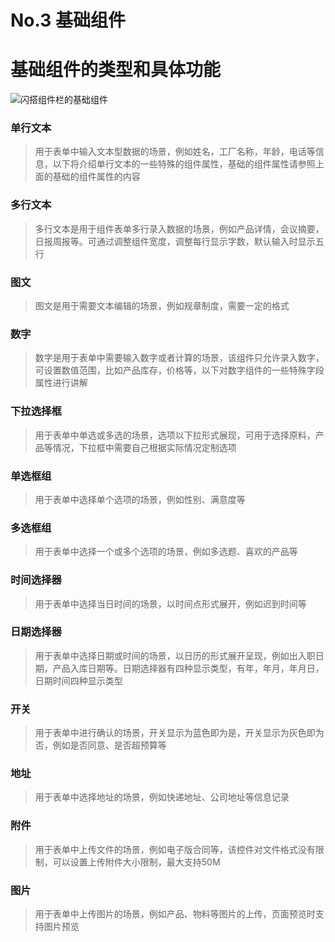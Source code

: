 # No.3 基础组件

# <H2Icon />基础组件的类型和具体功能

![闪搭组件栏的基础组件](https://nocode.cloudred.cn/help/_images/%E5%9F%BA%E7%A1%80%E7%BB%84%E4%BB%B6%E6%96%B0.png)

### <H2Icon />单行文本
> 用于表单中输入文本型数据的场景，例如姓名，工厂名称，年龄，电话等信息，以下将介绍单行文本的一些特殊的组件属性，基础的组件属性请参照上面的基础的组件属性的内容



### <H2Icon />多行文本
> 多行文本是用于组件表单多行录入数据的场景，例如产品详情，会议摘要，日报周报等。可通过调整组件宽度，调整每行显示字数，默认输入时显示五行

### <H2Icon />图文
> 图文是用于需要文本编辑的场景，例如规章制度，需要一定的格式

### <H2Icon />数字
> 数字是用于表单中需要输入数字或者计算的场景，该组件只允许录入数字，可设置数值范围，比如产品库存，价格等，以下对数字组件的一些特殊字段属性进行讲解

### <H2Icon />下拉选择框
> 用于表单中单选或多选的场景，选项以下拉形式展现，可用于选择原料，产品等情况，下拉框中需要自己根据实际情况定制选项

### <H2Icon />单选框组
> 用于表单中选择单个选项的场景，例如性别、满意度等

### <H2Icon />多选框组
> 用于表单中选择一个或多个选项的场景，例如多选题、喜欢的产品等

### <H2Icon />时间选择器
> 用于表单中选择当日时间的场景，以时间点形式展开，例如迟到时间等

### <H2Icon />日期选择器
> 用于表单中选择日期或时间的场景，以日历的形式展开呈现，例如出入职日期，产品入库日期等。日期选择器有四种显示类型，有年，年月，年月日，日期时间四种显示类型

### <H2Icon />开关
> 用于表单中进行确认的场景，开关显示为蓝色即为是，开关显示为灰色即为否，例如是否同意、是否超预算等

### <H2Icon />地址
> 用于表单中选择地址的场景，例如快递地址、公司地址等信息记录

### <H2Icon />附件
> 用于表单中上传文件的场景，例如电子版合同等，该控件对文件格式没有限制，可以设置上传附件大小限制，最大支持50M

### <H2Icon />图片
> 用于表单中上传图片的场景，例如产品、物料等图片的上传，页面预览时支持图片预览


















<style>

.center {
  text-align:center;
  display:flex;
  width: 100%;
  font-size: 36px;
  flex-direction: row;
  align-items: center;
  justify-content:center;  
  margin-bottom: 20px;
  margin-top: 20px;
}

.logo {
  font-size: 32px;
  font-weight: bold;
  color: #333;
}

.desc {
  font-size: 20px;
}

.row {
  height: 1px;
  width: 95%;
  background: #eee;
  margin: 5px auto 20px;
}

.action {
  text-align:center;
  margin-top: 50px;
}

.action-button {
  display: inline-block;
  font-size: 16px;
  color: #fff;
  padding: 5px 15px;
  line-hight: 45px;
  background-color: #3683d6;
  border-radius: 4px;
  transition: background-color .1s ease;
  box-sizing: border-box;
  border-bottom: 1px solid #3683d6;
}

.QR-wrapper{
  width: 100%;
  display: flex;
  flex-direction: row;
  align-items: center;
  justify-content:center;  
  margin-bottom: 50px;
  margin-top: 50px;
}

.QR-img{
  height: 200px;
  width:200px;
}
</style>

<RightMenu />